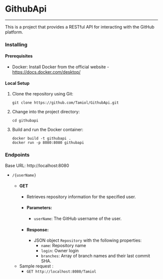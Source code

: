 # GithubApi
***

This is a project that provides a RESTful API for interacting with the GitHub platform.

### Installing

#### Prerequisites

* Docker: Install Docker from the official website - https://docs.docker.com/desktop/

#### Local Setup

1. Clone the repository using Git:
    ````
    git clone https://github.com/Tamiol/GithubApi.git
    ````
2. Change into the project directory:
    ````
    cd githubapi
    ````
3. Build and run the Docker container:
   ````
   docker build -t githubapi .
   docker run -p 8080:8080 githubapi
   ````

### Endpoints

Base URL: http://localhost:8080

- `/{userName}`
  - #### GET
    - Retrieves repository information for the specified user.
    - #### Parameters:
      - `userName`: The GitHub username of the user.
    - #### Response:
      - JSON object `Repository` with the following properties:
        - `name`: Repository name
        - `login`: Owner login
        - `branches`: Array of branch names and their last commit SHA.
   - Sample request :
     - `GET http://localhost:8080/Tamiol`